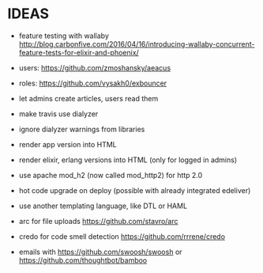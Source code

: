 # IDEAS

- feature testing with wallaby
http://blog.carbonfive.com/2016/04/16/introducing-wallaby-concurrent-feature-tests-for-elixir-and-phoenix/

- users: https://github.com/zmoshansky/aeacus
- roles: https://github.com/vysakh0/exbouncer
- let admins create articles, users read them

- make travis use dialyzer
- ignore dialyzer warnings from libraries

- render app version into HTML
- render elixir, erlang versions into HTML (only for logged in admins)

- use apache mod_h2 (now called mod_http2) for http 2.0
- hot code upgrade on deploy (possible with already integrated edeliver)

- use another templating language, like DTL or HAML
- arc for file uploads https://github.com/stavro/arc
- credo for code smell detection https://github.com/rrrene/credo
- emails with https://github.com/swoosh/swoosh or https://github.com/thoughtbot/bamboo
